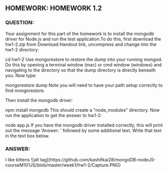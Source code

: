 <h2>HOMEWORK: HOMEWORK 1.2</h2>

<h3>QUESTION: </h3>

Your assignment for this part of the homework is to install the mongodb driver for Node.js and run the test application.To do this, first download the hw1-2.zip from Download Handout link, uncompress and change into the hw1-2 directory:

cd hw1-2
Use mongorestore to restore the dump into your running mongod. Do this by opening a terminal window (mac) or cmd window (windows) and navigating to the directory so that the dump directory is directly beneath you. Now type:

mongorestore dump
Note you will need to have your path setup correctly to find mongorestore.

Then install the mongodb driver:

npm install mongodb
This should create a "node_modules" directory. Now run the application to get the answer to hw1-2:

node app.js
If you have the mongodb driver installed correctly, this will print out the message 'Answer: ' followed by some additional text. Write that text in the text box below.

<h3>ANSWER: </h3>
I like kittens
![alt tag](https://github.com/kashifkai28/mongoDB-nodeJS-courseM101JS/blob/master/week1/hw1-2/Capture.PNG)
